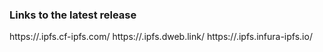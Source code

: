 ### Links to the latest release

https://<ipfs-hash>.ipfs.cf-ipfs.com/
https://<ipfs-hash>.ipfs.dweb.link/
https://<ipfs-hash>.ipfs.infura-ipfs.io/
